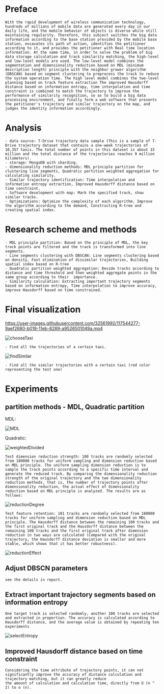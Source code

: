 # Preface
    With the rapid development of wireless communication technology, hundreds of millions of mobile data are generated every day in our daily life, and the mobile behavior of objects is diverse while still maintaining regularity. Therefore, this subject switches the big data information according to the base station provided by the mobile base station, excavates its path of action, identifies the petitioner according to it, and provides the petitioner with Real time location information. At the same time, in order to solve the problem of big data storage calculation and track similarity matching, the high-level and low-level models are used. The low-level model combines the segmentation and dimensionality reduction based on MDL (minimum description length) principle with the neighbor grower algorithm (DBSCAN) based on segment clustering to preprocess the track to reduce the system operation time. The high level model combines the two-level planning based on track feature extraction The improved Hausdorff distance based on information entropy, time interpolation and time constraint is combined to match the trajectory to improve the performance of similarity recognition, so as to build a big data processing environment, and finally form a web software that presents the petitioner's trajectory and similar trajectory on the map, and judges the identity information accordingly.
    
# Analysis
    - data source: T-Drive trajectory data sample (This is a sample of T-Drive trajectory dataset that contains a one-week trajectories of 10,357 taxis. The total number of points in this dataset is about 15 million and the total distance of the trajectories reaches 9 million kilometers).
    - storage: MongoDB with sharding.
    - dimensionality reduction methods: MDL principle partition for clustering line segments, Quadratic partition weighted aggregation for calculating similarity.
    - Similar trajectory identification: Time interpolation and information entropy extraction, Improved Hausdorff distance based on time constraint.
    - Software development with map: Mark the specified track, show similar tracks.
    - Optimizations: Optimize the complexity of each algorithm, Improve the algorithm according to the demand, Constructing R-tree and creating spatial index.

# Research scheme and methods
    - MDL principle partition: Based on the principle of MDL, the key track points are filtered and the track is transformed into line segments.
    - Line segments clustering with DBSCAN: Line segments clustering based on density, Fast elimination of dissimilar trajectories, Building spatial index based on R-tree
    - Quadratic partition weighted aggregation: Devide tracks according to distance and time threshold and then weighted aggregate points in the same group according to their  importance.
    - Similarity calculation: Extracting important trajectory segments based on information entropy, Time interpolation to improve accuracy, improve Hausdorff based on time constrained.

# Final visualization

https://user-images.githubusercontent.com/32561992/117544277-9aef2680-b018-11eb-8289-a9526501049a.mp4

![chooseTaxi](https://user-images.githubusercontent.com/32561992/117544321-cf62e280-b018-11eb-8e15-e743779c34fe.png)

    - Find all the trajectories of a certain taxi.

![findSimilar](https://user-images.githubusercontent.com/32561992/117544323-d12ca600-b018-11eb-9181-9b9d1a225ab3.png)

    - Find all the similar trajectories with a certain taxi (red color representing the test one)

# Experiments

## partition methods - MDL, Quadratic partition

MDL:

![MDL](https://user-images.githubusercontent.com/32561992/117544639-49479b80-b01a-11eb-8409-489e6f4c3a43.png)

Quadratic:

![weightedDivided](https://user-images.githubusercontent.com/32561992/117544902-6d57ac80-b01b-11eb-98d8-63bec2f21920.png)

    Test dimension reduction strength: 100 tracks are randomly selected from 180000 tracks for uniform sampling and dimension reduction based on MDL principle. The uniform sampling dimension reduction is to sample the track points according to a specific time interval and generate the reduced track. By comparing the dimensionality reduction strength of the original trajectory and the two dimensionality reduction methods, that is, the number of trajectory points after dimensionality reduction, the actual effect of dimensionality reduction based on MDL principle is analyzed. The results are as follows:

![reductionDegree](https://user-images.githubusercontent.com/32561992/117545276-f58a8180-b01c-11eb-8605-780bc33123f7.png)

    Test feature retention: 101 tracks are randomly selected from 180000 tracks for uniform sampling and dimension reduction based on MDL principle. The Hausdorff distance between the remaining 100 tracks and the first original track and the Hausdorff distance between the remaining 100 tracks and the first original track after dimension reduction in two ways are calculated (Compared with the original trajectory, the Hausdorff distance deviation is smaller and more stable, which shows that it has better robustness).

![reductionEffect](https://user-images.githubusercontent.com/32561992/117545304-1357e680-b01d-11eb-84ea-b601efad41df.png)

## Adjust DBSCN parameters

    see the details in report.
    
## Extract important trajectory segments based on information entropy

    One target track is selected randomly, another 100 tracks are selected and extracted in proportion. The accuracy is calculated according to Hausdorff distance, and the average value is obtained by repeating ten experiments

![selectEntropy](https://user-images.githubusercontent.com/32561992/117545540-1c958300-b01e-11eb-934a-77f8b575de9c.png)

## Improved Hausdorff distance based on time constraint

    Considering the time attribute of trajectory points, it can not significantly improve the accuracy of distance calculation and trajectory matching, but it can greatly reduce
    the amount of calculation and calculation time, directly from O (n ^ 2) to o (n).
